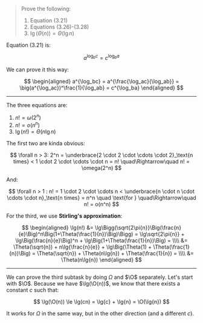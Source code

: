 > Prove the following:
>
> 1. Equation (3.21)
> 2. Equations (3.26)-(3.28)
> 3. $\lg(\Theta(n)) = \Theta(\lg n)$

Equation (3.21) is:

$$ a^{\log_bc} = c^{\log_ba} $$

We can prove it this way:

$$ \begin{aligned}
   a^{\log_bc} = a^{\frac{\log_ac}{\log_ab}} = \big(a^{\log_ac})^\frac{1}{\log_ab}
   = c^{\log_ba}
   \end{aligned} $$

---

The three equations are:

1. $n! = \omega(2^n)$
2. $n! = o(n^n)$
3. $\lg(n!) = \Theta(n\lg{n})$

The first two are kinda obvious:

$$
  \forall n > 3:
  2^n = \underbrace{2 \cdot 2 \cdot \cdots \cdot 2}_\text{n times} <
        1 \cdot 2 \cdot \cdots \cdot n = n!
        \quad\Rightarrow\quad n! = \omega(2^n)
$$

And:

$$
  \forall n > 1 :
  n! = 1 \cdot 2 \cdot \cdots n < \underbrace{n \cdot n \cdot \cdots \cdot n}_\text{n times}
     = n^n \quad \text{for }
     \quad\Rightarrow\quad n! = o(n^n)
$$

For the third, we use **Stirling's approximation**:

$$ \begin{aligned}
   \lg(n!) &= \lg\Bigg(\sqrt{2\pi{n}}\Big(\frac{n}{e}\Big)^n\Big(1+\Theta(\frac{1}{n})\Big)\Bigg)
      = \lg\sqrt{2\pi{n}} + \lg\Big(\frac{n}{e}\Big)^n + \lg\Big(1+\Theta(\frac{1}{n})\Big) = \\\\
     &= \Theta(\sqrt{n}) + n\lg{\frac{n}{e}} + \lg\Big(\Theta(1) + \Theta(\frac{1}{n})\Big)
      = \Theta(\sqrt{n}) + \Theta(n\lg{n}) + \Theta(\frac{1}{n}) = \\\\
     &= \Theta(n\lg{n})
   \end{aligned}
$$

---

We can prove the third subtask by doing $\Omega$ and $\O$ separately. Let's
start with $\O$. Because we have $\lg(\O(n))$, we know that there exists a
constant $c$ such that:

$$ \lg(\O(n)) \le \lg(cn) = \lg{c} + \lg{n} = \O(\lg{n}) $$

It works for $\Omega$ in the same way, but in the other direction (and a
different $c$).
